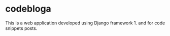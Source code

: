 # codebloga
This is a web application developed using Django framework 1. and  for code snippets posts.
